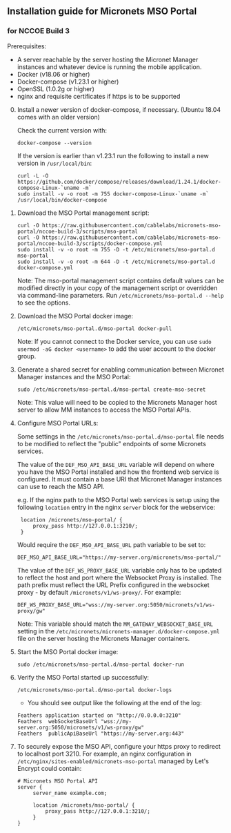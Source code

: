## Installation guide for Micronets MSO Portal

### for NCCOE Build 3

Prerequisites:

* A server reachable by the server hosting the Micronet Manager instances
   and whatever device is running the mobile application.
* Docker (v18.06 or higher)
* Docker-compose (v1.23.1 or higher)
* OpenSSL (1.0.2g or higher)
* nginx and requisite certificates if https is to be supported


0. Install a newer version of docker-compose, if necessary. (Ubuntu 18.04 comes with an older version)

   Check the current version with:
   ```
   docker-compose --version
   ```
   
   If the version is earlier than v1.23.1 run the following to install a new version in `/usr/local/bin`:

   ```
   curl -L -O https://github.com/docker/compose/releases/download/1.24.1/docker-compose-Linux-`uname -m`
   sudo install -v -o root -m 755 docker-compose-Linux-`uname -m` /usr/local/bin/docker-compose
   ```

0. Download the MSO Portal management script:

   ```
   curl -O https://raw.githubusercontent.com/cablelabs/micronets-mso-portal/nccoe-build-3/scripts/mso-portal
   curl -O https://raw.githubusercontent.com/cablelabs/micronets-mso-portal/nccoe-build-3/scripts/docker-compose.yml
   sudo install -v -o root -m 755 -D -t /etc/micronets/mso-portal.d mso-portal
   sudo install -v -o root -m 644 -D -t /etc/micronets/mso-portal.d docker-compose.yml
   ```

    Note: The mso-portal management script contains default values can be modified directly in your 
    copy of the management script or overridden via command-line parameters. Run 
    `/etc/micronets/mso-portal.d --help` to see the options.

0. Download the MSO Portal docker image:

   ```
   /etc/micronets/mso-portal.d/mso-portal docker-pull
   ```

   Note: If you cannot connect to the Docker service, you can use 
         `sudo usermod -aG docker <username>` to add the user account to the docker group.

0. Generate a shared secret for enabling communication between Micronet Manager instances and the MSO Portal:

   ```
   sudo /etc/micronets/mso-portal.d/mso-portal create-mso-secret
   ```

   Note: This value will need to be copied to the Micronets Manager host server to 
         allow MM instances to access the MSO Portal APIs.

0. Configure MSO Portal URLs:
 
   Some settings in the `/etc/micronets/mso-portal.d/mso-portal` file needs to be 
   modified to reflect the "public" endpoints of some Micronets services.
    
   The value of the `DEF_MSO_API_BASE_URL` variable will depend on where you 
   have the MSO Portal installed and how the frontend web service is configured.
   It must contain a base URI that Micronet Manager instances can use to reach the 
   MSO API. 

   e.g. If the nginx path to the MSO Portal web services is setup using the following 
   `location` entry in the nginx `server` block for the webservice:
   ```
    location /micronets/mso-portal/ {
        proxy_pass http://127.0.0.1:3210/;
    }
   ```

   Would require the `DEF_MSO_API_BASE_URL` path variable to be set to:

   ```
   DEF_MSO_API_BASE_URL="https://my-server.org/micronets/mso-portal/"
   ```
   
   The value of the `DEF_WS_PROXY_BASE_URL` variable only has to be updated to reflect
   the host and port where the Websocket Proxy is installed. The path prefix must reflect
   the URL Prefix configured in the websocket proxy - by default `/micronets/v1/ws-proxy/`.
   For example:
   
   ```
   DEF_WS_PROXY_BASE_URL="wss://my-server.org:5050/micronets/v1/ws-proxy/gw"
   ```

   Note: This variable should match the `MM_GATEWAY_WEBSOCKET_BASE_URL` setting 
         in the `/etc/micronets/micronets-manager.d/docker-compose.yml` file
         on the server hosting the Micronets Manager containers.

0. Start the MSO Portal docker image:

   ```
   sudo /etc/micronets/mso-portal.d/mso-portal docker-run
   ```

0. Verify the MSO Portal started up successfully:

   ```
   /etc/micronets/mso-portal.d/mso-portal docker-logs
   ```

   - You should see output like the following at the end of the log:

    ```
    Feathers application started on "http://0.0.0.0:3210"
    Feathers  webSocketBaseUrl "wss://my-server.org:5050/micronets/v1/ws-proxy/gw"
    Feathers  publicApiBaseUrl "https://my-server.org:443"
    ```

0. To securely expose the MSO API, configure your https proxy to redirect to localhost port
   3210. For example, an nginx configuration in `/etc/nginx/sites-enabled/micronets-mso-portal` 
   managed by Let's Encrypt could contain:
   
   ```
   # Micronets MSO Portal API
   server {
        server_name example.com;
    
        location /micronets/mso-portal/ {
            proxy_pass http://127.0.0.1:3210/;
        }
   }
   ```
